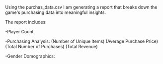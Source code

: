 Using the purchas_data.csv I am generating a report that breaks down the game's purchasing data into meaningful insights.

The report includes:

-Player Count

-Purchasing Analysis:
  (Number of Unique Items)
  (Average Purchase Price)
  (Total Number of Purchases)
  (Total Revenue)

-Gender Domographics:
